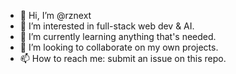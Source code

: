 - 👋 Hi, I’m @rznext
- 👀 I’m interested in full-stack web dev & AI.
- 🌱 I’m currently learning anything that's needed.
- 💞️ I’m looking to collaborate on my own projects.
- 📫 How to reach me: submit an issue on this repo.
